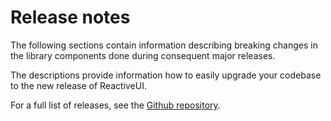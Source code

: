 # Release notes 

The following sections contain information describing breaking changes in the library components done during consequent major releases.

The descriptions provide information how to easily upgrade your codebase to the new release of ReactiveUI.

For a full list of releases, see the [Github repository](https://github.com/reactiveui/ReactiveUI/releases).